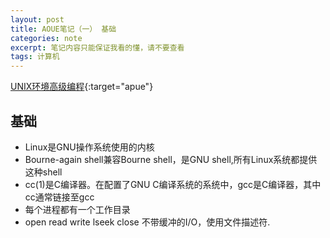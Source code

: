 ```yaml
---
layout: post
title: AOUE笔记（一） 基础
categories: note
excerpt: 笔记内容只能保证我看的懂，请不要查看
tags: 计算机
---
```

[UNIX环境高级编程](//www.apuebook.com){:target="apue"}  

## 基础   
- Linux是GNU操作系统使用的内核  
- Bourne-again shell兼容Bourne shell，是GNU shell,所有Linux系统都提供这种shell  
- cc(1)是C编译器。在配置了GNU C编译系统的系统中，gcc是C编译器，其中cc通常链接至gcc  
- 每个进程都有一个工作目录  
- open read write lseek close 不带缓冲的I/O，使用文件描述符.  


